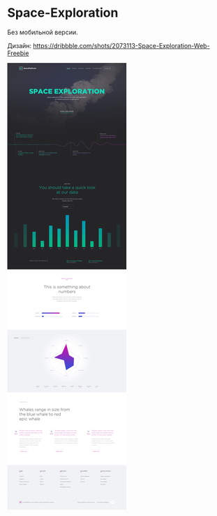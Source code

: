 # Space-Exploration
Без мобильной версии.

Дизайн: https://dribbble.com/shots/2073113-Space-Exploration-Web-Freebie

![mainpic](https://github.com/nalopka/SpaceExploration/blob/master/sp.png)

